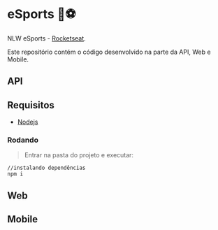 # eSports :rocket::soccer:
NLW eSports - [Rocketseat](https://rseat.in/nlw-edicao-esports).

Este repositório contém o código desenvolvido na parte da API, Web e Mobile.

## API
## Requisitos
- [Nodejs]()

### Rodando
> Entrar na pasta do projeto e executar: 

``` 
//instalando dependências 
npm i 

```

## Web



## Mobile
